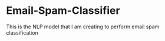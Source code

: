 # Email-Spam-Classifier
This is the NLP model that I am creating to perform email spam classification
